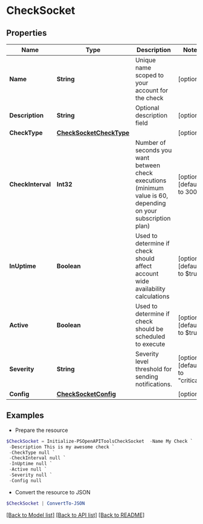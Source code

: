 # CheckSocket
## Properties

Name | Type | Description | Notes
------------ | ------------- | ------------- | -------------
**Name** | **String** | Unique name scoped to your account for the check | [optional] 
**Description** | **String** | Optional description field | [optional] 
**CheckType** | [**CheckSocketCheckType**](CheckSocketCheckType.md) |  | [optional] 
**CheckInterval** | **Int32** | Number of seconds you want between check executions (minimum value is 60, depending on your subscription plan) | [optional] [default to 300]
**InUptime** | **Boolean** | Used to determine if check should affect account wide availability calculations | [optional] [default to $true]
**Active** | **Boolean** | Used to determine if check should be scheduled to execute | [optional] [default to $true]
**Severity** | **String** | Severity level threshold for sending notifications. | [optional] [default to "critical"]
**Config** | [**CheckSocketConfig**](CheckSocketConfig.md) |  | [optional] 

## Examples

- Prepare the resource
```powershell
$CheckSocket = Initialize-PSOpenAPIToolsCheckSocket  -Name My Check `
 -Description This is my awesome check `
 -CheckType null `
 -CheckInterval null `
 -InUptime null `
 -Active null `
 -Severity null `
 -Config null
```

- Convert the resource to JSON
```powershell
$CheckSocket | ConvertTo-JSON
```

[[Back to Model list]](../README.md#documentation-for-models) [[Back to API list]](../README.md#documentation-for-api-endpoints) [[Back to README]](../README.md)

